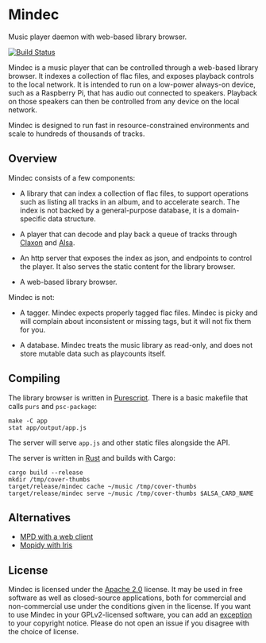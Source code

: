 # Mindec

Music player daemon with web-based library browser.

[![Build Status][ci-img]][ci]

Mindec is a music player that can be controlled through a web-based library
browser. It indexes a collection of flac files, and exposes playback controls to
the local network. It is intended to run on a low-power always-on device, such
as a Raspberry Pi, that has audio out connected to speakers. Playback on those
speakers can then be controlled from any device on the local network.

Mindec is designed to run fast in resource-constrained environments and scale to
hundreds of thousands of tracks.

## Overview

Mindec consists of a few components:

 * A library that can index a collection of flac files, to support operations
   such as listing all tracks in an album, and to accelerate search. The index
   is not backed by a general-purpose database, it is a domain-specific data
   structure.

 * A player that can decode and play back a queue of tracks through
   [Claxon][claxon] and [Alsa][alsa-rs].

 * An http server that exposes the index as json, and endpoints to control
   the player. It also serves the static content for the library browser.

 * A web-based library browser.

Mindec is not:

 * A tagger. Mindec expects properly tagged flac files. Mindec is picky and
   will complain about inconsistent or missing tags, but it will not fix them
   for you.

 * A database. Mindec treats the music library as read-only, and does not store
   mutable data such as playcounts itself.

[claxon]:  https://github.com/ruuda/claxon
[alsa-rs]: https://github.com/diwic/alsa-rs

## Compiling

The library browser is written in [Purescript][purescript]. There is a basic
makefile that calls `purs` and `psc-package`:

    make -C app
    stat app/output/app.js

The server will serve `app.js` and other static files alongside the API.

The server is written in [Rust][rust] and builds with Cargo:

    cargo build --release
    mkdir /tmp/cover-thumbs
    target/release/mindec cache ~/music /tmp/cover-thumbs
    target/release/mindec serve ~/music /tmp/cover-thumbs $ALSA_CARD_NAME

## Alternatives

 * [MPD with a web client](https://musicpd.org/clients/#web-clients)
 * [Mopidy with Iris](https://mopidy.com/ext/iris/)

## License

Mindec is licensed under the [Apache 2.0][apache2] license. It may be used in
free software as well as closed-source applications, both for commercial and
non-commercial use under the conditions given in the license. If you want to
use Mindec in your GPLv2-licensed software, you can add an [exception][except]
to your copyright notice. Please do not open an issue if you disagree with the
choice of license.

[ci-img]:     https://travis-ci.org/ruuda/mindec.svg?branch=master
[ci]:         https://travis-ci.org/ruuda/mindec
[rust]:       https://rust-lang.org
[purescript]: http://www.purescript.org/
[apache2]:    https://www.apache.org/licenses/LICENSE-2.0
[except]:     https://www.gnu.org/licenses/gpl-faq.html#GPLIncompatibleLibs
